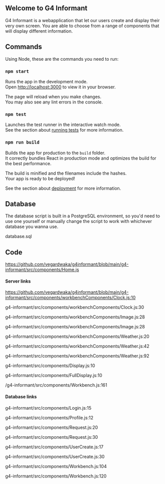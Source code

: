 ## Welcome to G4 Informant

G4 Informant is a webapplication that let our users create and display their very own screen.
You are able to choose from a range of components that will display different information.

## Commands

Using Node, these are the commands you need to run:

### `npm start`

Runs the app in the development mode.\
Open [http://localhost:3000](http://localhost:3000) to view it in your browser.

The page will reload when you make changes.\
You may also see any lint errors in the console.

### `npm test`

Launches the test runner in the interactive watch mode.\
See the section about [running tests](https://facebook.github.io/create-react-app/docs/running-tests) for more information.

### `npm run build`

Builds the app for production to the `build` folder.\
It correctly bundles React in production mode and optimizes the build for the best performance.

The build is minified and the filenames include the hashes.\
Your app is ready to be deployed!

See the section about [deployment](https://facebook.github.io/create-react-app/docs/deployment) for more information.

## Database

The database script is built in a PostgreSQL environment,
so you'd need to use one yourself or manually change the script to work with whichever database you wanna use.

database.sql

## Code
https://github.com/vegardwaka/g4informant/blob/main/g4-informant/src/components/Home.js
#### Server links
https://github.com/vegardwaka/g4informant/blob/main/g4-informant/src/components/workbenchComponents/Clock.js:10

g4-informant/src/components/workbenchComponents/Clock.js:30

g4-informant/src/components/workbenchComponents/Image.js:28

g4-informant/src/components/workbenchComponents/Image.js:28

g4-informant/src/components/workbenchComponents/Weather.js:20

g4-informant/src/components/workbenchComponents/Weather.js:42

g4-informant/src/components/workbenchComponents/Weather.js:92

g4-informant/src/components/Display.js:10

g4-informant/src/components/FullDisplay.js:10

/g4-informant/src/components/Workbench.js:161

#### Database links

g4-informant/src/components/Login.js:15

g4-informant/src/components/Profile.js:12

g4-informant/src/components/Request.js:20

g4-informant/src/components/Request.js:30

g4-informant/src/components/UserCreate.js:17

g4-informant/src/components/UserCreate.js:30

g4-informant/src/components/Workbench.js:104

g4-informant/src/components/Workbench.js:120
